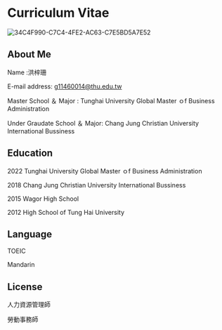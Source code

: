 # Curriculum Vitae

![34C4F990-C7C4-4FE2-AC63-C7E5BD5A7E52](https://user-images.githubusercontent.com/125839038/223003100-0179986a-855d-44fb-8291-3634badd0c43.jpg)

## About Me

Name :洪梓珊

E-mail address: g11460014@thu.edu.tw

Master School ＆ Major :  Tunghai University Global Master ｏf Business Administration

Under Graudate School ＆ Major:  Chang Jung Christian University International Bussiness 

## Education 
2022  Tunghai University Global Master ｏf Business Administration

2018  Chang Jung Christian University International Bussiness 

2015 Wagor High School

2012 High School of Tung Hai University

## Language 
 
TOEIC 

Mandarin

## License
 
人力資源管理師 

勞動事務師
